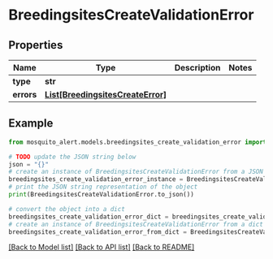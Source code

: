 # BreedingsitesCreateValidationError


## Properties

Name | Type | Description | Notes
------------ | ------------- | ------------- | -------------
**type** | **str** |  | 
**errors** | [**List[BreedingsitesCreateError]**](BreedingsitesCreateError.md) |  | 

## Example

```python
from mosquito_alert.models.breedingsites_create_validation_error import BreedingsitesCreateValidationError

# TODO update the JSON string below
json = "{}"
# create an instance of BreedingsitesCreateValidationError from a JSON string
breedingsites_create_validation_error_instance = BreedingsitesCreateValidationError.from_json(json)
# print the JSON string representation of the object
print(BreedingsitesCreateValidationError.to_json())

# convert the object into a dict
breedingsites_create_validation_error_dict = breedingsites_create_validation_error_instance.to_dict()
# create an instance of BreedingsitesCreateValidationError from a dict
breedingsites_create_validation_error_from_dict = BreedingsitesCreateValidationError.from_dict(breedingsites_create_validation_error_dict)
```
[[Back to Model list]](../README.md#documentation-for-models) [[Back to API list]](../README.md#documentation-for-api-endpoints) [[Back to README]](../README.md)


